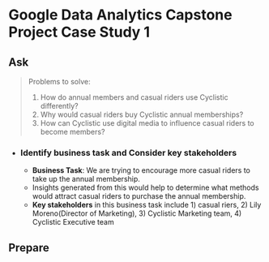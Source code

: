 # Google Data Analytics Capstone Project Case Study 1

## Ask
>Problems to solve:
>1. How do annual members and casual riders use Cyclistic differently?
>3. Why would casual riders buy Cyclistic annual memberships?
>4. How can Cyclistic use digital media to influence casual riders to become members?

* ### Identify business task and Consider key stakeholders

  * **Business Task**: We are trying to encourage more casual riders to take up the annual membership.
  * Insights generated from this would help to determine what methods would attract casual riders to purchase the annual membership.
  * **Key stakeholders** in this business task include 1) casual riers, 2) Lily Moreno(Director of Marketing), 3) Cyclistic Marketing team, 4) Cyclistic Executive team

## Prepare

